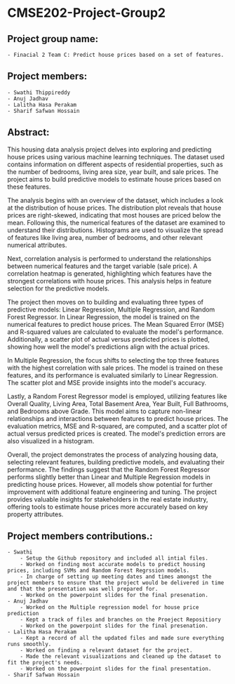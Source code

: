# CMSE202-Project-Group2

## Project group name:
    - Finacial 2 Team C: Predict house prices based on a set of features.
    
## Project members:
    - Swathi Thippireddy
    - Anuj Jadhav
    - Lalitha Hasa Perakam
    - Sharif Safwan Hossain
    
## Abstract:

This housing data analysis project delves into exploring and predicting house prices using various machine learning techniques. The dataset used contains information on different aspects of residential properties, such as the number of bedrooms, living area size, year built, and sale prices. The project aims to build predictive models to estimate house prices based on these features.

The analysis begins with an overview of the dataset, which includes a look at the distribution of house prices. The distribution plot reveals that house prices are right-skewed, indicating that most houses are priced below the mean. Following this, the numerical features of the dataset are examined to understand their distributions. Histograms are used to visualize the spread of features like living area, number of bedrooms, and other relevant numerical attributes.

Next, correlation analysis is performed to understand the relationships between numerical features and the target variable (sale price). A correlation heatmap is generated, highlighting which features have the strongest correlations with house prices. This analysis helps in feature selection for the predictive models.

The project then moves on to building and evaluating three types of predictive models: Linear Regression, Multiple Regression, and Random Forest Regressor. In Linear Regression, the model is trained on the numerical features to predict house prices. The Mean Squared Error (MSE) and R-squared values are calculated to evaluate the model's performance. Additionally, a scatter plot of actual versus predicted prices is plotted, showing how well the model's predictions align with the actual prices.

In Multiple Regression, the focus shifts to selecting the top three features with the highest correlation with sale prices. The model is trained on these features, and its performance is evaluated similarly to Linear Regression. The scatter plot and MSE provide insights into the model's accuracy.

Lastly, a Random Forest Regressor model is employed, utilizing features like Overall Quality, Living Area, Total Basement Area, Year Built, Full Bathrooms, and Bedrooms above Grade. This model aims to capture non-linear relationships and interactions between features to predict house prices. The evaluation metrics, MSE and R-squared, are computed, and a scatter plot of actual versus predicted prices is created. The model's prediction errors are also visualized in a histogram.

Overall, the project demonstrates the process of analyzing housing data, selecting relevant features, building predictive models, and evaluating their performance. The findings suggest that the Random Forest Regressor performs slightly better than Linear and Multiple Regression models in predicting house prices. However, all models show potential for further improvement with additional feature engineering and tuning. The project provides valuable insights for stakeholders in the real estate industry, offering tools to estimate house prices more accurately based on key property attributes.

## Project members contributions.:
    - Swathi
        - Setup the Github repository and included all intial files. 
        - Worked on finding most accurate models to predict housing prices, including SVMs and Random Forest Regrssion models. 
        - In charge of setting up meeting dates and times amongst the project members to ensure that the project would be delivered in time and that the presentation was well prepared for. 
        - Worked on the powerpoint slides for the final presenation. 
    - Anuj Jadhav
        - Worked on the Multiple regression model for house price prediction
        - Kept a track of files and branches on the Proeject Repositiory
        - Worked on the powerpoint slides for the final presenation. 
    - Lalitha Hasa Perakam
        - Kept a record of all the updated files and made sure everything runs smoothly.
        - Worked on finding a relevant dataset for the project.
        - Made the relevant visualizations and cleaned up the dataset to fit the project's needs.
        - Worked on the powerpoint slides for the final presentation.
    - Sharif Safwan Hossain
